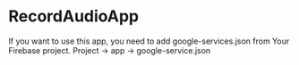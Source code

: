 # RecordAudioApp

If you want to use this app, you need to add google-services.json from Your Firebase project.
Project -> app -> google-service.json

